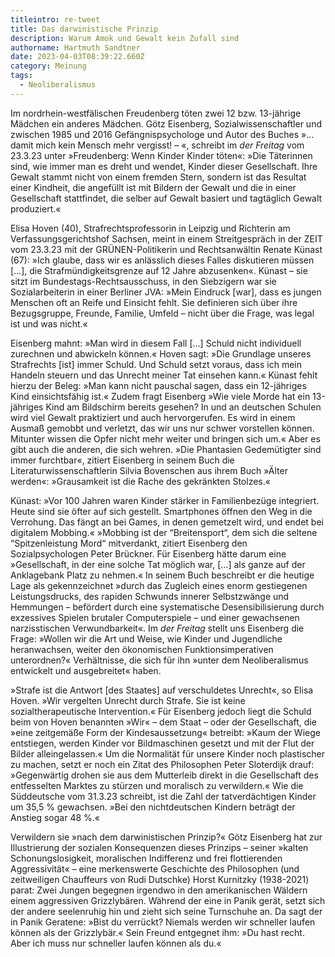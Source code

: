 ```yaml
---
titleintro: re-tweet
title: Das darwinistische Prinzip
description: Warum Amok und Gewalt kein Zufall sind
authorname: Hartmuth Sandtner
date: 2023-04-03T08:39:22.660Z
category: Meinung
tags:
  - Neoliberalismus
---
```

Im nordrhein-westfälischen Freudenberg töten zwei 12 bzw. 13-jährige Mädchen ein anderes Mädchen. Götz Eisenberg, Sozialwissenschaftler und zwischen 1985 und 2016 Gefängnispsychologe und Autor des Buches »... damit mich kein Mensch mehr vergisst! – «, schreibt im *der Freitag* vom 23.3.23 unter »Freudenberg: Wenn Kinder Kinder töten«: »Die Täterinnen sind, wie immer man es dreht und wendet, Kinder dieser Gesellschaft. Ihre Gewalt stammt nicht von einem fremden Stern, sondern ist das Resultat einer Kindheit, die angefüllt ist mit Bildern der Gewalt und die in einer Gesellschaft stattfindet, die selber auf Gewalt basiert und tagtäglich Gewalt produziert.«

Elisa Hoven (40), Strafrechtsprofessorin in Leipzig und Richterin am Verfassungsgerichtshof Sachsen, meint in einem Streitgespräch in der ZEIT vom 23.3.23 mit der GRÜNEN-Politikerin und Rechtsanwältin Renate Künast (67): »Ich glaube, dass wir es anlässlich dieses Falles diskutieren müssen \[…], die Strafmündigkeitsgrenze auf 12 Jahre abzusenken«. Künast – sie sitzt im Bundestags-Rechtsausschuss, in den Siebzigern war sie Sozialarbeiterin in einer Berliner JVA: »Mein Eindruck \[war], dass es jungen Menschen oft an Reife und Einsicht fehlt. Sie definieren sich über ihre Bezugsgruppe, Freunde, Familie, Umfeld – nicht über die Frage, was legal ist und was nicht.«

Eisenberg mahnt: »Man wird in diesem Fall \[…] Schuld nicht individuell zurechnen und abwickeln können.« Hoven sagt: »Die Grundlage unseres Strafrechts \[ist] immer Schuld. Und Schuld setzt voraus, dass ich mein Handeln steuern und das Unrecht meiner Tat einsehen kann.« Künast fehlt hierzu der Beleg: »Man kann nicht pauschal sagen, dass ein 12-jähriges Kind einsichtsfähig ist.« Zudem fragt Eisenberg »Wie viele Morde hat ein 13-jähriges Kind am Bildschirm bereits gesehen? In und an deutschen Schulen wird viel Gewalt praktiziert und auch hervorgerufen. Es wird in einem Ausmaß gemobbt und verletzt, das wir uns nur schwer vorstellen können. Mitunter wissen die Opfer nicht mehr weiter und bringen sich um.« Aber es gibt auch die anderen, die sich wehren. »Die Phantasien Gedemütigter sind immer furchtbar«, zitiert Eisenberg in seinem Buch die Literaturwissenschaftlerin Silvia Bovenschen aus ihrem Buch »Älter werden«: »Grausamkeit ist die Rache des gekränkten Stolzes.«

Künast: »Vor 100 Jahren waren Kinder stärker in Familienbezüge integriert. Heute sind sie öfter auf sich gestellt. Smartphones öffnen den Weg in die Verrohung. Das fängt an bei Games, in denen gemetzelt wird, und endet bei digitalem Mobbing.« »Mobbing ist der “Breitensport“, dem sich die seltene “Spitzenleistung Mord“ mitverdankt, zitiert Eisenberg den Sozialpsychologen Peter Brückner. Für Eisenberg hätte darum eine »Gesellschaft, in der eine solche Tat möglich war, \[…] als ganze auf der Anklagebank Platz zu nehmen.« In seinem Buch beschreibt er die heutige Lage als gekennzeichnet »durch das Zugleich eines enorm gestiegenen Leistungsdrucks, des rapiden Schwunds innerer Selbstzwänge und Hemmungen – befördert durch eine systematische Desensibilisierung durch exzessives Spielen brutaler Computerspiele – und einer gewachsenen narzisstischen Verwundbarkeit«. Im *der Freitag* stellt uns Eisenberg die Frage: »Wollen wir die Art und Weise, wie Kinder und Jugendliche heranwachsen, weiter den ökonomischen Funktionsimperativen unterordnen?« Verhältnisse, die sich für ihn »unter dem Neoliberalismus entwickelt und ausgebreitet« haben.

»Strafe ist die Antwort \[des Staates] auf verschuldetes Unrecht«, so Elisa Hoven. »Wir vergelten Unrecht durch Strafe. Sie ist keine sozialtherapeutische Intervention.« Für Eisenberg jedoch liegt die Schuld beim von Hoven benannten »Wir« – dem Staat – oder der Gesellschaft, die »eine zeitgemäße Form der Kindesaussetzung« betreibt: »Kaum der Wiege entstiegen, werden Kinder vor Bildmaschinen gesetzt und mit der Flut der Bilder alleingelassen.« Um die Normalität für unsere Kinder noch plastischer zu machen, setzt er noch ein Zitat des Philosophen Peter Sloterdijk drauf: »Gegenwärtig drohen sie aus dem Mutterleib direkt in die Gesellschaft des entfesselten Marktes zu stürzen und moralisch zu verwildern.« Wie die Süddeutsche vom 31.3.23 schreibt, ist die Zahl der tatverdächtigen Kinder um 35,5 % gewachsen. »Bei den nichtdeutschen Kindern beträgt der Anstieg sogar 48 %.«

Verwildern sie »nach dem darwinistischen Prinzip?« Götz Eisenberg hat zur Illustrierung der sozialen Konsequenzen dieses Prinzips – seiner »kalten Schonungslosigkeit, moralischen Indifferenz und frei flottierenden Aggressivität« – eine merkenswerte Geschichte des Philosophen (und zeitweiligen Chauffeurs von Rudi Dutschke) Horst Kurnitzky (1938-2021) parat: Zwei Jungen begegnen irgendwo in den amerikanischen Wäldern einem aggressiven Grizzlybären. Während der eine in Panik gerät, setzt sich der andere seelenruhig hin und zieht sich seine Turnschuhe an. Da sagt der in Panik Geratene: »Bist du verrückt? Niemals werden wir schneller laufen können als der Grizzlybär.« Sein Freund entgegnet ihm: »Du hast recht. Aber ich muss nur schneller laufen können als du.«